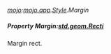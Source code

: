 _[mojo](../../modules/mojo/mojo-module.md):[mojo.app](../../modules/mojo/mojo-app.md).[Style](../../modules/mojo/mojo-app-style.md).Margin_
##### Property Margin:[std.geom.Recti](../../modules/std/std-geom-recti.md)
Margin rect.

